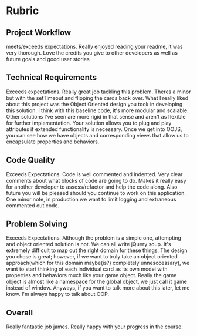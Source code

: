 # Rubric
## Project Workflow
meets/exceeds expectations. Really enjoyed reading your readme, it was very thorough. Love the credits you give to other developers as well as future goals and good user stories

## Technical Requirements
Exceeds expectations. Really great job tackling this problem. Theres a minor but with the setTimeout and flipping the cards back over. What I really liked about this project was the Object Oriented design you took in developing this solution. I think with this baseline code, it's more modular and scalable. Other solutions I've seen are more rigid in that sense and aren't as flexible for further implementation. Your solution allows you to plug and play attributes if extended functionality is necessary. Once we get into OOJS, you can see how we have objects and corresponding views that allow us to encapsulate properties and behaviors.

## Code Quality
Exceeds Expectations. Code is well commented and indented. Very clear comments about what blocks of code are going to do. Makes it really easy for another developer to assess/refactor and help the code along. Also future you will be pleased should you continue to work on this application. One minor note, in production we want to limit logging and extraneous commented out code.

## Problem Solving
Exceeds Expectations. Although the problem is a simple one, attempting and object oriented solution is not. We can all write jQuery soup. It's extremely difficult to map out the right domain for these things. The design you chose is great; however, if we want to truly take an object oriented approach(which for this domain maybe(is?) completely unnesccessary), we want to start thinking of each individual card as its own model with properties and behaviors much like your game object. Really the game object is almost like a namespace for the global object, we just call it game instead of window. Anyways, if you want to talk more about this later, let me know. I'm always happy to talk about OOP.

## Overall
Really fantastic job james. Really happy with your progress in the course.
